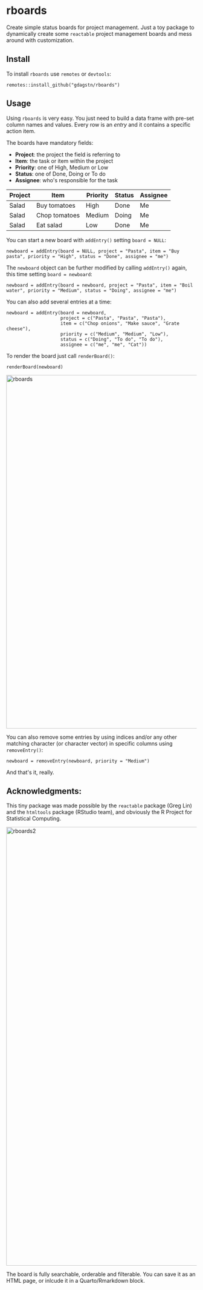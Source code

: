 # rboards
Create simple status boards for project management. Just a toy package to dynamically create some `reactable` project management boards and mess around with customization.

## Install
To install `rboards` use `remotes` or `devtools`:

```{r}
remotes::install_github("gdagstn/rboards")
```

## Usage

Using `rboards` is very easy. You just need to build a data frame with pre-set column names and values. 
Every row is an *entry* and it contains a specific action item.

The boards have mandatory fields:
 - **Project**: the project the field is referring to
 - **Item**: the task or item within the project
 - **Priority**: one of High, Medium or Low
 - **Status**: one of Done, Doing or To do
 - **Assignee**: who's responsible for the task

|Project|Item|Priority|Status|Assignee|
|---|---|---|---|---|
| Salad | Buy tomatoes | High | Done | Me | 
| Salad | Chop tomatoes | Medium | Doing | Me |
| Salad | Eat salad | Low | Done | Me | 

You can start a new board with `addEntry()` setting `board = NULL`:

```{r}
newboard = addEntry(board = NULL, project = "Pasta", item = "Buy pasta", priority = "High", status = "Done", assignee = "me")
```

The `newboard` object can be further modified by calling `addEntry()` again, this time setting `board = newboard`:

```{r}
newboard = addEntry(board = newboard, project = "Pasta", item = "Boil water", priority = "Medium", status = "Doing", assignee = "me")
```

You can also add several entries at a time:

```{r}
newboard = addEntry(board = newboard, 
                    project = c("Pasta", "Pasta", "Pasta"),
                    item = c("Chop onions", "Make sauce", "Grate cheese"),
                    priority = c("Medium", "Medium", "Low"),
                    status = c("Doing", "To do", "To do"),
                    assignee = c("me", "me", "Cat"))
```

To render the board just call `renderBoard()`:

```{r}
renderBoard(newboard)
```

<img width="934" alt="rboards" src="https://github.com/gdagstn/rboards/assets/21171362/2e129903-6575-4ec8-b6b0-dfaa22a1188e">

You can also remove some entries by using indices and/or any other matching character (or character vector) in specific columns using `removeEntry()`: 

```{r}
newboard = removeEntry(newboard, priority = "Medium")
```

And that's it, really.

## Acknowledgments:
This tiny package was made possible by the `reactable` package (Greg Lin) and the `htmltools` package (RStudio team), and obviously the R Project for Statistical Computing.

<img width="1159" alt="rboards2" src="https://github.com/gdagstn/rboards/assets/21171362/b274d6a0-3415-44ee-b5f1-a6eaa6fb62b8">

The board is fully searchable, orderable and filterable. You can save it as an HTML page, or inlcude it in a Quarto/Rmarkdown block. 
